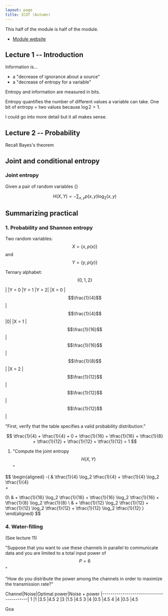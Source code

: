 ```yaml
---
layout: page
title: ICOT (Autumn)
---
```


This half of the module is half of the module.

* [Module website](http://www-module.cs.york.ac.uk/icot/)


## Lecture 1 -- Introduction

Information is...

* a "decrease of ignorance about a source"
* a "decrease of entropy for a variable"

Entropy and information are measured in bits.

Entropy quantifies the number of different values a variable can take. One bit of entropy = two values because $\log 2 = 1$.

I could go into more detail but it all makes sense.


## Lecture 2 -- Probability

Recall Bayes's theorem 



## Joint and conditional entropy

### Joint entropy

Given a pair of random variables {}

$$
H(X,Y)=-\sum_{x,y} p(x,y) \log_2(x,y)
$$



## Summarizing practical

### 1. Probability and Shannon entropy

Two random variables: $$X=\{x, p(x)\}$$ and $$Y=\{y, p(y)\}$$

Ternary alphabet: $$\{0, 1, 2\}$$

|       |Y = 0              |Y = 1              |Y = 2|
|X = 0  |$$\frac{1}{4}$$    |$$\frac{1}{4}$$    |0|
|X = 1  |$$\frac{1}{16}$$   |$$\frac{1}{16}$$   |$$\frac{1}{8}$$|
|X = 2  |$$\frac{1}{12}$$   |$$\frac{1}{12}$$   |$$\frac{1}{12}$$|

"First, verify that the table specifies a valid probability distribution:"

$$
\tfrac{1}{4}  + \tfrac{1}{4}  + 0 +
\tfrac{1}{16} + \tfrac{1}{16} + \tfrac{1}{8} +
\tfrac{1}{12} + \tfrac{1}{12} + \tfrac{1}{12} =
1
$$

1.  "Compute the joint entropy $$H(X,Y)$$"

$$
\begin{aligned}
-(
&
\tfrac{1}{4} \log_2 \tfrac{1}{4}
+
\tfrac{1}{4} \log_2 \tfrac{1}{4}  
+

0\\ &
+
\tfrac{1}{16} \log_2 \tfrac{1}{16} 
+
\tfrac{1}{16} \log_2 \tfrac{1}{16} 
+
\tfrac{1}{8} \log_2 \tfrac{1}{8} 
\\ &
+
\tfrac{1}{12} \log_2 \tfrac{1}{12} 
+
\tfrac{1}{12} \log_2 \tfrac{1}{12} 
+
\tfrac{1}{12} \log_2 \tfrac{1}{12} 
)
\end{aligned}
$$




### 4. Water-filling

(See lecture 11)

"Suppose that you want to use these channels in
parallel to communicate data and you are limited to a
total input power of $$P=6$$"

"How do you distribute the power among the channels
in order to maximize the transmission rate?"

 Channel|Noise|Optimal power|Noise + power
|-----------------------------------------|
 1      |1    |3.5          |4.5
 2      |3    |1.5          |4.5
 3      |4    |0.5          |4.5
 4      |4    |0.5          |4.5

Goa

